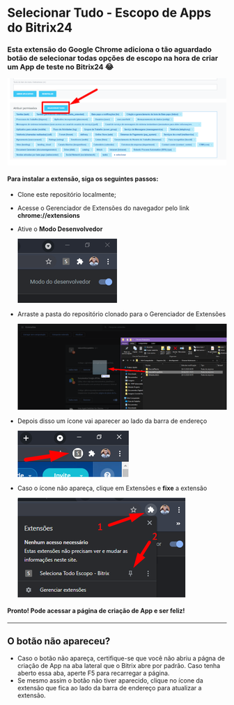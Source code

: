 # Selecionar Tudo - Escopo de Apps do Bitrix24

### Esta extensão do Google Chrome adiciona o tão aguardado botão de selecionar todas opções de escopo na hora de criar um App de teste no Bitrix24 😂

![alt text](https://raw.githubusercontent.com/ddadsx/select-all-scope-bitrix/main/images/select-all.png "Selecionar Tudo")

#### Para instalar a extensão, siga os seguintes passos:
- Clone este repositório localmente;
- Acesse o Gerenciador de Extensões do navegador pelo link **chrome://extensions**
- Ative o **Modo Desenvolvedor**

  ![alt text](https://raw.githubusercontent.com/ddadsx/select-all-scope-bitrix/main/images/dev-mode.png "Modo Desenvolvedor")

- Arraste a pasta do repositório clonado para o Gerenciador de Extensões

  ![alt text](https://raw.githubusercontent.com/ddadsx/select-all-scope-bitrix/main/images/drag-and-drop.png "Arraste para instalar")

- Depois disso um ícone vai aparecer ao lado da barra de endereço

  ![alt text](https://raw.githubusercontent.com/ddadsx/select-all-scope-bitrix/main/images/click-to-show.png "Clique para ativar")

- Caso o ícone não apareça, clique em Extensões e **fixe** a extensão

  ![alt text](https://raw.githubusercontent.com/ddadsx/select-all-scope-bitrix/main/images/pin-extension.png "Fixar extensão")


#### Pronto! Pode acessar a página de criação de App e ser feliz!

---

## O botão não apareceu?

- Caso o botão não apareça, certifique-se que você não abriu a págna de criação de App na aba lateral que o Bitrix abre por padrão. Caso tenha aberto essa aba, aperte F5 para recarregar a página.
- Se mesmo assim o botão não tiver aparecido, clique no ícone da extensão que fica ao lado da barra de endereço para atualizar a extensão.
